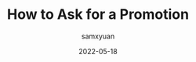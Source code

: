 ---
author: samxyuan
date: 2022-05-18
draft: true
permalink: false
publisher: uxdesigncc
tags:
  - career
target_url: https://uxdesign.cc/how-to-ask-for-a-promotion-8cb53d06c416
title: How to Ask for a Promotion
---